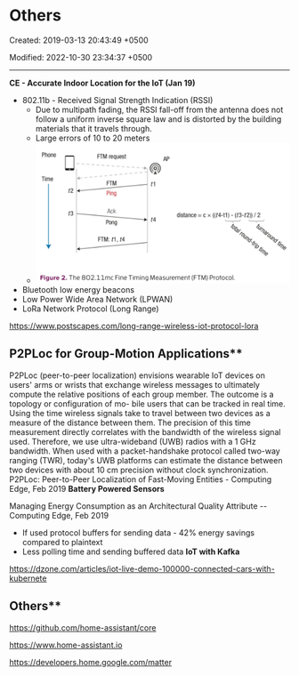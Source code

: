# Others

Created: 2019-03-13 20:43:49 +0500

Modified: 2022-10-30 23:34:37 +0500

---

**CE - Accurate Indoor Location for the IoT (Jan 19)**
-   802.11b - Received Signal Strength Indication (RSSI)
    -   Due to multipath fading, the RSSI fall-off from the antenna does not follow a uniform inverse square law and is distorted by the building materials that it travels through.
    -   Large errors of 10 to 20 meters
    -   ![Phone Time distance = c x ((t4-t1) FTM request FTM Ping Ack Pong FTM: ti, t4 - (t3-t2)) / 2 t4 Figure 2. The 802.11mc Fine Timing Measurement (F TM) Protocol. ](media/Others-image1.png)
-   Bluetooth low energy beacons
-   Low Power Wide Area Network (LPWAN)
-   LoRa Network Protocol (Long Range)

<https://www.postscapes.com/long-range-wireless-iot-protocol-lora>

## P2PLoc for Group-Motion Applications**

P2PLoc (peer-to-peer localization) envisions wearable IoT devices on users' arms or wrists that exchange wireless messages to ultimately compute the relative positions of each group member. The outcome is a topology or configuration of mo- bile users that can be tracked in real time.
Using the time wireless signals take to travel between two devices as a measure of the distance between them. The precision of this time measurement directly correlates with the bandwidth of the wireless signal used. Therefore, we use ultra-wideband (UWB) radios with a 1 GHz bandwidth. When used with a packet-handshake protocol called two-way ranging (TWR), today's UWB platforms can estimate the distance between two devices with about 10 cm precision without clock synchronization.
P2PLoc: Peer-to-Peer Localization of Fast-Moving Entities - Computing Edge, Feb 2019
**Battery Powered Sensors**

Managing Energy Consumption as an Architectural Quality Attribute -- Computing Edge, Feb 2019
-   If used protocol buffers for sending data - 42% energy savings compared to plaintext
-   Less polling time and sending buffered data
**IoT with Kafka**

<https://dzone.com/articles/iot-live-demo-100000-connected-cars-with-kubernete>

## Others**

<https://github.com/home-assistant/core>

<https://www.home-assistant.io>

<https://developers.home.google.com/matter>

